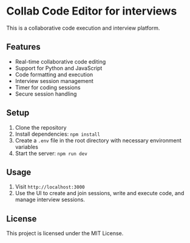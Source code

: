 # Collab Code Editor for interviews

This is a collaborative code execution and interview platform.

## Features

- Real-time collaborative code editing
- Support for Python and JavaScript
- Code formatting and execution
- Interview session management
- Timer for coding sessions
- Secure session handling

## Setup

1. Clone the repository
2. Install dependencies: `npm install`
3. Create a `.env` file in the root directory with necessary environment variables
4. Start the server: `npm run dev`

## Usage

1. Visit `http://localhost:3000`
2. Use the UI to create and join sessions, write and execute code, and manage interview sessions.

## License

This project is licensed under the MIT License.
